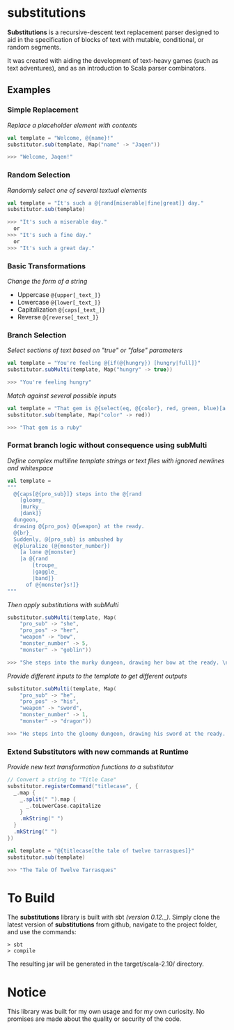 substitutions
=============

**Substitutions** is a recursive-descent text replacement parser designed to aid in the specification of blocks of text with mutable, conditional, or random segments.

It was created with aiding the development of text-heavy games (such as text adventures), and as an introduction to Scala parser combinators.

## Examples ##

### Simple Replacement ###
*Replace a placeholder element with contents*

```scala
val template = "Welcome, @{name}!"
substitutor.sub(template, Map("name" -> "Jaqen"))

>>> "Welcome, Jaqen!"
```

### Random Selection ###
*Randomly select one of several textual elements*

```scala
val template = "It's such a @{rand[miserable|fine|great]} day."
substitutor.sub(template)

>>> "It's such a miserable day."
  or 
>>> "It's such a fine day."
  or
>>> "It's such a great day."
```

### Basic Transformations ###
*Change the form of a string*

- Uppercase `@{upper[_text_]}`
- Lowercase `@{lower[_text_]}`
- Capitalization `@{caps[_text_]}`
- Reverse `@{reverse[_text_]}`

### Branch Selection ###
*Select sections of text based on "true" or "false" parameters*

```scala
val template = "You're feeling @{if(@{hungry}) [hungry|full]}"
substitutor.subMulti(template, Map("hungry" -> true))

>>> "You're feeling hungry"
```

*Match against several possible inputs*

```scala
val template = "That gem is @{select(eq, @{color}, red, green, blue)[a ruby|an emerald|a sapphire]}"
substitutor.sub(template, Map("color" -> red))

>>> "That gem is a ruby" 
```

### Format branch logic without consequence using subMulti ###
*Define complex multiline template strings or text files with ignored newlines and whitespace*

```scala
val template = 
"""
  @{caps[@{pro_sub}]} steps into the @{rand
    [gloomy_
    |murky_
    |dank]}
  dungeon,
  drawing @{pro_pos} @{weapon} at the ready. 
  @{br}_
  Suddenly, @{pro_sub} is ambushed by
  @{pluralize (@{monster_number})
    [a lone @{monster}
    |a @{rand
        [troupe_
        |gaggle_
        |band]}
      of @{monster}s!]}
"""
```

*Then apply substitutions with subMulti*

```scala
substitutor.subMulti(template, Map(
	"pro_sub" -> "she",
	"pro_pos" -> "her",
	"weapon" -> "bow",
	"monster_number" -> 5,
	"monster" -> "goblin"))

>>> "She steps into the murky dungeon, drawing her bow at the ready. \nSuddenly, she is ambushed by a gaggle of goblins!"
```

*Provide different inputs to the template to get different outputs*

```scala
substitutor.subMulti(template, Map(
	"pro_sub" -> "he",
	"pro_pos" -> "his",
	"weapon" -> "sword",
	"monster_number" -> 1,
	"monster" -> "dragon"))

>>> "He steps into the gloomy dungeon, drawing his sword at the ready. \nSuddenly, he is ambushed by a lone dragon!"
```

### Extend Substitutors with new commands at Runtime ###
*Provide new text transformation functions to a substitutor*

```scala
// Convert a string to "Title Case"
substitutor.registerCommand("titlecase", {
  _.map { 
    _.split(" ").map {
      _.toLowerCase.capitalize
    }
    .mkString(" ")
  }
  .mkString(" ")
})

val template = "@{titlecase[the tale of twelve tarrasques]}"
substitutor.sub(template)

>>> "The Tale Of Twelve Tarrasques" 
```

To Build
========

The **substitutions** library is built with sbt *(version 0.12._)*. Simply clone the latest version of **substitutions** from github, navigate to the project folder, and use the commands:

    > sbt
    > compile

The resulting jar will be generated in the target/scala-2.10/ directory.


Notice
======

This library was built for my own usage and for my own curiosity. No promises are made about the quality or security of the code. 
